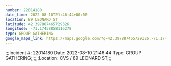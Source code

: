 ```yaml
---
number: 22014180
date_time: 2022-08-10T21:46:44+00:00
location: 89 LEONARD ST
latitude: 42.397887465729326
longitude: -71.17458858116278
type: GROUP GATHERING
google_maps_link: https://maps.google.com/?q=42.397887465729326,-71.17458858116278
---
```


;;;Incident #: 22014180   Date: 2022-08-10 21:46:44    Type: GROUP GATHERING;;;;;;Location: CVS / 89 LEONARD ST;;;

